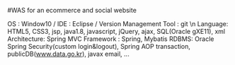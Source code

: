 #WAS for an ecommerce and social website

OS : Window10  /  IDE : Eclipse  /  Version Management Tool : git \n
Language: HTML5, CSS3, jsp, java1.8, javascript, jQuery, ajax, SQL(Oracle gXE11), xml
Architecture: Spring MVC
Framework : Spring, Mybatis
RDBMS: Oracle
Spring Security(custom login&logout), Spring AOP transaction, publicDB(www.data.go.kr), javax email, ...
